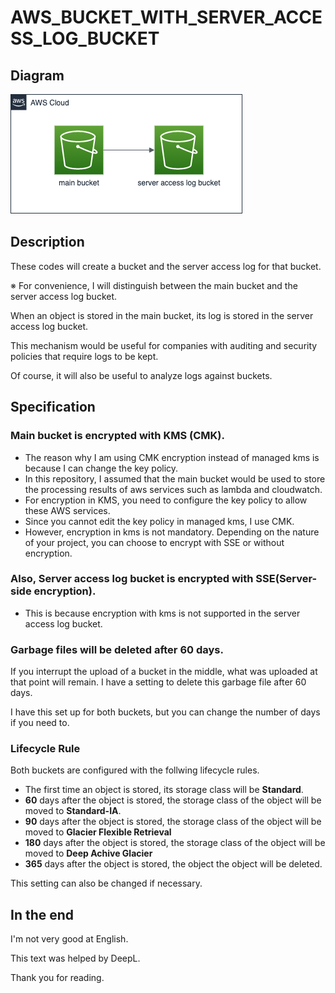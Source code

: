 # AWS_BUCKET_WITH_SERVER_ACCESS_LOG_BUCKET

## Diagram

![diagram](./diagram.png)

## Description

These codes will create a bucket and the server access log for that bucket.

※ For convenience, I will distinguish between the main bucket and the server access log bucket.

When an object is stored in the main bucket, its log is stored in the server access log bucket.

This mechanism would be useful for companies with auditing and security policies that require logs to be kept.

Of course, it will also be useful to analyze logs against buckets.

## Specification

### Main bucket is encrypted with KMS (CMK).
  - The reason why I am using CMK encryption instead of managed kms is because I can change the key policy.
  - In this repository, I assumed that the main bucket would be used to store the processing results of aws services such as lambda and cloudwatch.
  - For encryption in KMS, you need to configure the key policy to allow these AWS services.
  - Since you cannot edit the key policy in managed kms, I use CMK.
  - However, encryption in kms is not mandatory. Depending on the nature of your project, you can choose to encrypt with SSE or without encryption.

### Also, Server access log bucket is encrypted with SSE(Server-side encryption).
  - This is because encryption with kms is not supported in the server access log bucket.


### Garbage files will be deleted after 60 days.

If you interrupt the upload of a bucket in the middle, what was uploaded at that point will remain. I have a setting to delete this garbage file after 60 days.

I have this set up for both buckets, but you can change the number of days if you need to.


### Lifecycle Rule

Both buckets are configured with the follwing lifecycle rules.

- The first time an object is stored, its storage class will be **Standard**.
- **60** days after the object is stored, the storage class of the object will be moved to **Standard-IA**.
- **90** days after the object is stored,  the storage class of the object will be moved to **Glacier Flexible Retrieval**
- **180** days after the object is stored,  the storage class of the object will be moved to **Deep Achive Glacier**
- **365** days after the object is stored, the object the object will be deleted.

This setting can also be changed if necessary.

## In the end

I'm not very good at English.

This text was helped by DeepL.

Thank you for reading.